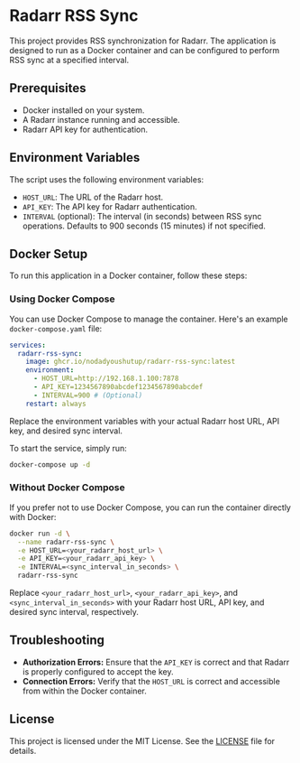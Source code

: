 
# Radarr RSS Sync

This project provides RSS synchronization for Radarr. The application is designed to run as a Docker container and can be configured to perform RSS sync at a specified interval.

## Prerequisites

- Docker installed on your system.
- A Radarr instance running and accessible.
- Radarr API key for authentication.

## Environment Variables

The script uses the following environment variables:

- `HOST_URL`: The URL of the Radarr host.
- `API_KEY`: The API key for Radarr authentication.
- `INTERVAL` (optional): The interval (in seconds) between RSS sync operations. Defaults to 900 seconds (15 minutes) if not specified.

## Docker Setup

To run this application in a Docker container, follow these steps:

### Using Docker Compose

You can use Docker Compose to manage the container. Here's an example `docker-compose.yaml` file:

```yaml
services:
  radarr-rss-sync:
    image: ghcr.io/nodadyoushutup/radarr-rss-sync:latest
    environment:
      - HOST_URL=http://192.168.1.100:7878
      - API_KEY=1234567890abcdef1234567890abcdef
      - INTERVAL=900 # (Optional)
    restart: always
```

Replace the environment variables with your actual Radarr host URL, API key, and desired sync interval.

To start the service, simply run:

```bash
docker-compose up -d
```

### Without Docker Compose

If you prefer not to use Docker Compose, you can run the container directly with Docker:

```bash
docker run -d \
  --name radarr-rss-sync \
  -e HOST_URL=<your_radarr_host_url> \
  -e API_KEY=<your_radarr_api_key> \
  -e INTERVAL=<sync_interval_in_seconds> \
  radarr-rss-sync
```

Replace `<your_radarr_host_url>`, `<your_radarr_api_key>`, and `<sync_interval_in_seconds>` with your Radarr host URL, API key, and desired sync interval, respectively.

## Troubleshooting

- **Authorization Errors:** Ensure that the `API_KEY` is correct and that Radarr is properly configured to accept the key.
- **Connection Errors:** Verify that the `HOST_URL` is correct and accessible from within the Docker container.

## License

This project is licensed under the MIT License. See the [LICENSE](LICENSE) file for details.
